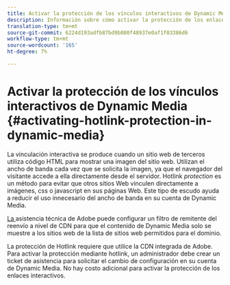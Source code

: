 ```yaml
---
title: Activar la protección de los vínculos interactivos de Dynamic Media
description: Información sobre cómo activar la protección de los enlaces directos en Dynamic Media.
translation-type: tm+mt
source-git-commit: 6224d193adfb87bd9b080f48937e0af1f03386d6
workflow-type: tm+mt
source-wordcount: '165'
ht-degree: 7%

---
```



# Activar la protección de los vínculos interactivos de Dynamic Media {#activating-hotlink-protection-in-dynamic-media}

La vinculación interactiva se produce cuando un sitio web de terceros utiliza código HTML para mostrar una imagen del sitio web. Utilizan el ancho de banda cada vez que se solicita la imagen, ya que el navegador del visitante accede a ella directamente desde el servidor. Hotlink *protection* es un método para evitar que otros sitios Web vinculen directamente a imágenes, css o javascript en sus páginas Web. Este tipo de escudo ayuda a reducir el uso innecesario del ancho de banda en su cuenta de Dynamic Media.

[La ](https://helpx.adobe.com/support.html) asistencia técnica de Adobe puede configurar un filtro de remitente del reenvío a nivel de CDN para que el contenido de Dynamic Media solo se muestre a los sitios web de la lista de sitios web permitidos para el dominio.

La protección de Hotlink requiere que utilice la CDN integrada de Adobe. Para activar la protección mediante hotlink, un administrador debe crear un ticket de asistencia para solicitar el cambio de configuración en su cuenta de Dynamic Media. No hay costo adicional para activar la protección de los enlaces interactivos.
